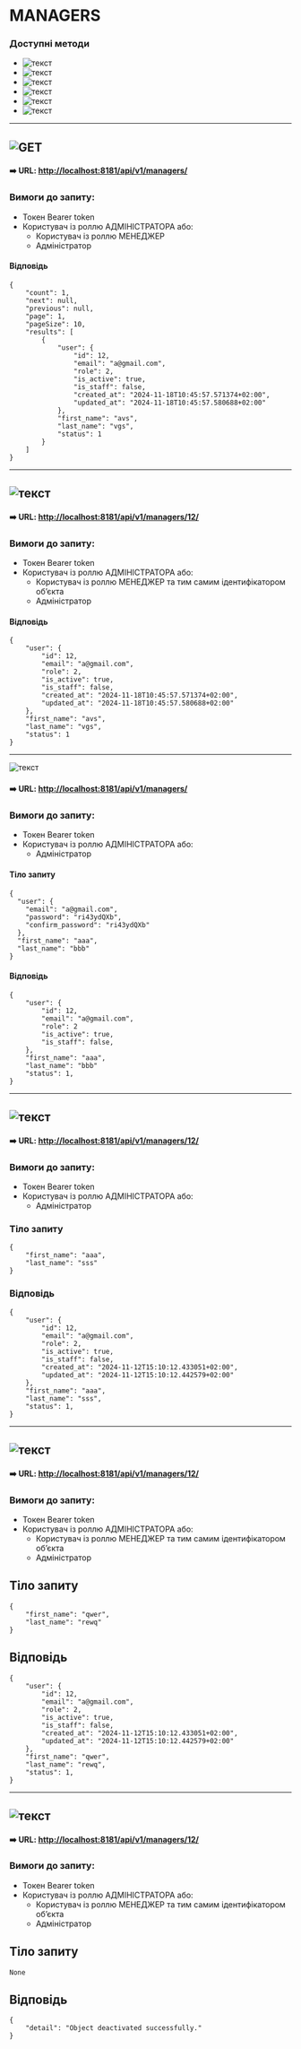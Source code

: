 # MANAGERS


### Доступні методи


- ![текст](https://img.shields.io/badge/GET-%2390EE90)
- ![текст](https://img.shields.io/badge/GET/{id}-%2390EE90)
- ![текст](https://img.shields.io/badge/POST-%23FFFF00)
- ![текст](https://img.shields.io/badge/PUT-%230000FF)
- ![текст](https://img.shields.io/badge/PATCH-%23DDA0DD)
- ![текст](https://img.shields.io/badge/DELETE-%23FF0000)

---
## ![GET](https://img.shields.io/badge/GET-%2390EE90)

#### ➡️ **URL**: [http://localhost:8181/api/v1/managers/](http://localhost:8181/api/v1/managers/)

### Вимоги до запиту:
 - Токен Bearer token
 - Користувач із роллю АДМІНІСТРАТОРА або:
    - Користувач із роллю МЕНЕДЖЕР
    - Адміністратор


#### Відповідь

```
{
    "count": 1,
    "next": null,
    "previous": null,
    "page": 1,
    "pageSize": 10,
    "results": [
        {
            "user": {
                "id": 12,
                "email": "a@gmail.com",
                "role": 2,
                "is_active": true,
                "is_staff": false,
                "created_at": "2024-11-18T10:45:57.571374+02:00",
                "updated_at": "2024-11-18T10:45:57.580688+02:00"
            },
            "first_name": "avs",
            "last_name": "vgs",
            "status": 1
        }
    ]
}
```
---
## ![текст](https://img.shields.io/badge/GET/{id}-%2390EE90)

#### ➡️ **URL**: [http://localhost:8181/api/v1/managers/12/](http://localhost:8181/api/v1/managers/12/)


### Вимоги до запиту:
 - Токен Bearer token
 - Користувач із роллю АДМІНІСТРАТОРА або:
    - Користувач із роллю МЕНЕДЖЕР та тим самим ідентифікатором об’єкта
    - Адміністратор

#### Відповідь
```
{
    "user": {
        "id": 12,
        "email": "a@gmail.com",
        "role": 2,
        "is_active": true,
        "is_staff": false,
        "created_at": "2024-11-18T10:45:57.571374+02:00",
        "updated_at": "2024-11-18T10:45:57.580688+02:00"
    },
    "first_name": "avs",
    "last_name": "vgs",
    "status": 1
}
```
---
![текст](https://img.shields.io/badge/POST-%23FFFF00)

#### ➡️ **URL**: [http://localhost:8181/api/v1/managers/](http://localhost:8181/api/v1/managers/)

### Вимоги до запиту:
 - Токен Bearer token
 - Користувач із роллю АДМІНІСТРАТОРА або:
     - Адміністратор

#### Тіло запиту

```
{
  "user": {
    "email": "a@gmail.com",
    "password": "ri43ydQXb",
    "confirm_password": "ri43ydQXb"
  },
  "first_name": "aaa",
  "last_name": "bbb"
}
```

#### Відповідь
```
{
    "user": {
        "id": 12,
        "email": "a@gmail.com",
        "role": 2
        "is_active": true,
        "is_staff": false,
    },
    "first_name": "aaa",
    "last_name": "bbb"
    "status": 1,
}
```
---
## ![текст](https://img.shields.io/badge/PUT-%230000FF)

#### ➡️ **URL**: [http://localhost:8181/api/v1/managers/12/](http://localhost:8181/api/v1/managers/)

### Вимоги до запиту:
 - Токен Bearer token
 - Користувач із роллю АДМІНІСТРАТОРА або:
    - Адміністратор

### Тіло запиту
```
{
    "first_name": "aaa",
    "last_name": "sss"
}
```

### Відповідь
```
{
    "user": {
        "id": 12,
        "email": "a@gmail.com",
        "role": 2,
        "is_active": true,
        "is_staff": false,
        "created_at": "2024-11-12T15:10:12.433051+02:00",
        "updated_at": "2024-11-12T15:10:12.442579+02:00"
    },
    "first_name": "aaa",
    "last_name": "sss",
    "status": 1,
}
```
---
## ![текст](https://img.shields.io/badge/PATCH-%23DDA0DD)
#### ➡️ **URL**: [http://localhost:8181/api/v1/managers/12/](http://localhost:8181/api/v1/managers/)

### Вимоги до запиту:
 - Токен Bearer token
 - Користувач із роллю АДМІНІСТРАТОРА або:
    - Користувач із роллю МЕНЕДЖЕР та тим самим ідентифікатором об’єкта
    - Адміністратор

## Тіло запиту
```
{
    "first_name": "qwer",
    "last_name": "rewq"
}
```

## Відповідь
```
{
    "user": {
        "id": 12,
        "email": "a@gmail.com",
        "role": 2,
        "is_active": true,
        "is_staff": false,
        "created_at": "2024-11-12T15:10:12.433051+02:00",
        "updated_at": "2024-11-12T15:10:12.442579+02:00"
    },
    "first_name": "qwer",
    "last_name": "rewq",
    "status": 1,
}
```
---
## ![текст](https://img.shields.io/badge/DELETE-%23FF0000)
#### ➡️ **URL**: [http://localhost:8181/api/v1/managers/12/](http://localhost:8181/api/v1/managers/)

### Вимоги до запиту:
 - Токен Bearer token
 - Користувач із роллю АДМІНІСТРАТОРА або:
    - Користувач із роллю МЕНЕДЖЕР та тим самим ідентифікатором об’єкта
    - Адміністратор

## Тіло запиту
```
None
```

## Відповідь
```
{
    "detail": "Object deactivated successfully."
}
```
